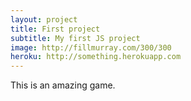 ```yaml
---
layout: project
title: First project
subtitle: My first JS project
image: http://fillmurray.com/300/300
heroku: http://something.herokuapp.com
---
```


This is an amazing game.

